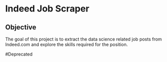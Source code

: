 # Indeed Job Scraper

## Objective
The goal of this project is to extract the data science related job posts from Indeed.com and explore the skills required for the position.

#Deprecated
